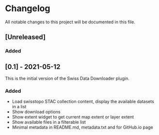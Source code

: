 # Changelog
All notable changes to this project will be documented in this file.

## [Unreleased]
### Added


## [0.1] - 2021-05-12
This is the initial version of the Swiss Data Downloader plugin.
### Added
- Load swisstopo STAC collection content, display the available datasets in a list
- Show download options
- Show extent widget to get current map extent or layer extent
- Show available files in a filterable list
- Minimal metadata in README.md, metadata.txt and for GitHub.io page
